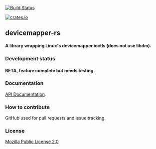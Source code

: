 [![Build Status](https://travis-ci.org/stratis-storage/devicemapper-rs.svg?branch=master)](https://travis-ci.org/stratis-storage/devicemapper-rs)

[![crates.io](http://meritbadge.herokuapp.com/devicemapper)](https://crates.io/crates/devicemapper)

## devicemapper-rs

#### A library wrapping Linux's devicemapper ioctls (does not use libdm).

### Development status

#### BETA, feature complete but needs testing.

### Documentation

[API Documentation](https://docs.rs/devicemapper).

### How to contribute

GitHub used for pull requests and issue tracking.

### License

[Mozilla Public License 2.0](https://www.mozilla.org/MPL/2.0/FAQ.html)

